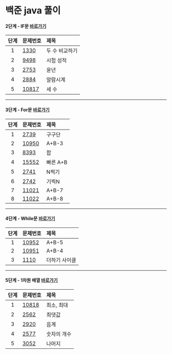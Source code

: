 # 백준 java 풀이

#### 2단계 - IF문 [바로가기](https://www.acmicpc.net/step/4)

| 단계 | 문제번호                         | 제목           |
| :--: | :------------------------------- | :------------- |
|  1   | [1330](src/step2/baek1330.java)  | 두 수 비교하기 |
|  2   | [9498](src/step2/baek9498.java)  | 시험 성적 |
|  3   | [2753](src/step2/baek2753.java)  | 윤년    |
|  4   | [2884](src/step2/Baek2884.java)  | 알람시계  |
|  5   | [10817](src/step2/Baek10817.java) | 세 수   |

------

#### 3단계 - For문 [바로가기](https://www.acmicpc.net/step/3)

| 단계 | 문제번호                         | 제목           |
| :--: | :------------------------------- | :------------- |
|  1   | [2739](src/step3/Baek2739.java)  | 구구단 |
|  2   | [10950](src/step3/Baek10950.java)  | A+B-3 |
|  3   | [8393](src/step3/Baek8393.java)  | 합    |
|  4   | [15552](src/step3/Baek15552.java)  | 빠른 A+B  |
|  5   | [2741](src/step3/Baek2741.java)  | N찍기  |
|  6   | [2742](src/step3/Baek2742.java)  | 기찍N  |
|  7  | [11021](src/step3/Baek11021.java) | A+B-7  |
| 8 | [11022](src/step3/Baek11022.java) | A+B-8 |

------

#### 4단계 - While문 [바로가기](https://www.acmicpc.net/step/2)

| 단계 | 문제번호                         | 제목           |
| :--: | :------------------------------- | :------------- |
|  1   | [10952](src/step4/Baek10952.java)  | A+B-5 |
|  2   | [10951](src/step4/Baek10951.java)  | A+B-4 |
|  3   | [1110](src/step4/Baek1110.java)  | 더하기 사이클    |

------

#### 5단계 - 1차원 배열 [바로가기](https://www.acmicpc.net/step/6)

| 단계 | 문제번호                         | 제목           |
| :--: | :------------------------------- | :------------- |
|  1   | [10818](src/step4/Baek10818.java)  | 최소, 최대 |
|  2   | [2562](src/step4/Baek2562.java)  | 	최댓값 |
|  3   | [2920](src/step4/Baek2920.java)  | 	음계    |
|  4   | [2577](src/step4/Baek2577.java)  | 숫자의 개수   |
|  5   | [3052](src/step4/Baek3052.java)  | 나머지   |

